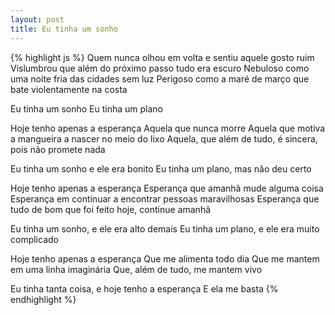 ```yaml
---
layout: post
title: Eu tinha um sonho 
---
```


{% highlight js %}
Quem nunca olhou em volta e sentiu aquele gosto ruim
Vislumbrou que além do próximo passo tudo era escuro
Nebuloso como uma noite fria das cidades sem luz
Perigoso como a maré de março que bate violentamente na costa

Eu tinha um sonho
Eu tinha um plano

Hoje tenho apenas a esperança
Aquela que nunca morre
Aquela que motiva a mangueira a nascer no meio do lixo
Aquela, que além de tudo, é sincera, pois não promete nada

Eu tinha um sonho e ele era bonito
Eu tinha um plano, mas não deu certo

Hoje tenho apenas a esperança
Esperança que amanhã mude alguma coisa
Esperança em continuar a encontrar pessoas maravilhosas
Esperança que tudo de bom que foi feito hoje, continue amanhã

Eu tinha um sonho, e ele era alto demais
Eu tinha um plano, e ele era muito complicado

Hoje tenho apenas a esperança
Que me alimenta todo dia
Que me mantem em uma linha imaginária
Que, além de tudo, me mantem vivo

Eu tinha tanta coisa, e hoje tenho a esperança
E ela me basta
{% endhighlight %}
